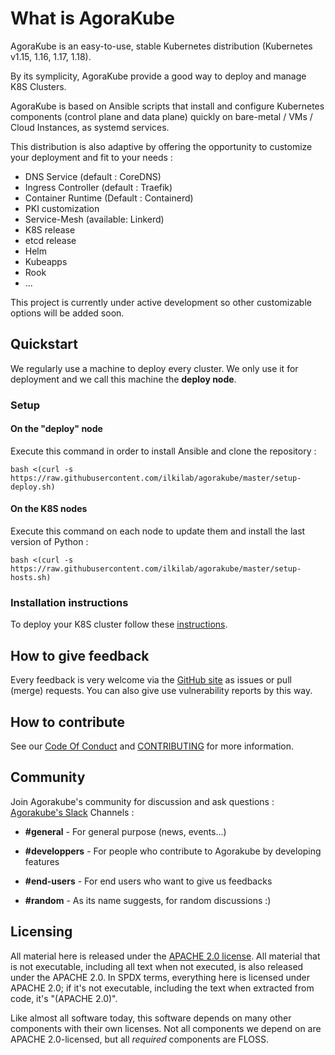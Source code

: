 # What is AgoraKube

AgoraKube is an easy-to-use, stable Kubernetes distribution (Kubernetes v1.15, 1.16, 1.17, 1.18). 

By its symplicity, AgoraKube provide a good way to deploy and manage K8S Clusters.

AgoraKube is based on Ansible scripts that install and configure Kubernetes components (control plane and data plane) quickly on bare-metal / VMs / Cloud 
Instances, as systemd services.

This distribution is also adaptive by offering the opportunity to customize your deployment and fit to your needs :

* DNS Service (default : CoreDNS)
* Ingress Controller (default : Traefik)
* Container Runtime (Default : Containerd)
* PKI customization 
* Service-Mesh (available: Linkerd)
* K8S release
* etcd release
* Helm
* Kubeapps
* Rook
* ...

This project is currently under active development so other customizable options will be added soon.

## Quickstart

We regularly use a machine to deploy every cluster. We only use it for deployment and we call this machine the **deploy node**.

### Setup

#### On the "deploy" node

Execute this command in order to install Ansible and clone the repository :
```
bash <(curl -s https://raw.githubusercontent.com/ilkilab/agorakube/master/setup-deploy.sh)
```
#### On the K8S nodes

Execute this command on each node to update them and install the last version of Python : 
```
bash <(curl -s https://raw.githubusercontent.com/ilkilab/agorakube/master/setup-hosts.sh)
```

### Installation instructions

To deploy your K8S cluster follow these [instructions](instructions.md).

## How to give feedback

Every feedback is very welcome via the [GitHub site](https://github.com/ilkilab/agorakube) as issues or pull (merge) requests. You can also give use vulnerability reports by this way.

## How to contribute

See our [Code Of Conduct](https://github.com/ilkilab/agorakube/blob/master/CODE_OF_CONDUCT.md) and [CONTRIBUTING](https://github.com/ilkilab/agorakube/blob/master/docs/CONTRIBUTING.md) for more information.

## Community

Join Agorakube's community for discussion and ask questions : [Agorakube's Slack](http://slack.agorakube.ilkilabs.io/) Channels : 

* **#general** - For general purpose (news, events...) 

* **#developpers** - For people who contribute to Agorakube by developing features 

* **#end-users** - For end users who want to give us feedbacks 

* **#random** - As its name suggests, for random discussions :)

## Licensing

All material here is released under the [APACHE 2.0 license](../about/license.md). All material that is not executable, including all text when not executed, is also released under the APACHE 2.0. In SPDX terms, everything here is licensed under APACHE 2.0; if it's not executable, including the text when extracted from code, it's "(APACHE 2.0)". 

Like almost all software today, this software depends on many other components with their own licenses. Not all components we depend on are APACHE 2.0-licensed, but all *required* components are FLOSS.
